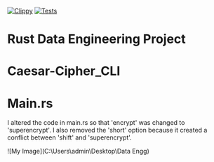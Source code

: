 [![Clippy](https://github.com/nogibjj/rust-data-engineering/actions/workflows/lint.yml/badge.svg)](https://github.com/nogibjj/rust-data-engineering/actions/workflows/lint.yml)
[![Tests](https://github.com/nogibjj/rust-data-engineering/actions/workflows/tests.yml/badge.svg)](https://github.com/nogibjj/rust-data-engineering/actions/workflows/tests.yml)


# Rust Data Engineering Project
# Caesar-Cipher_CLI
# Main.rs 
I altered the code in main.rs so that 'encrypt' was changed to 'superencrypt'. I also removed the 'short' option because it created a conflict between 'shift' and 'superencrypt'.

![My Image](C:\Users\admin\Desktop\Data Engg)


